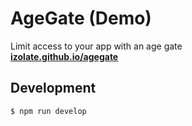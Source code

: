 # AgeGate (Demo)
Limit access to your app with an age gate  
**[izolate.github.io/agegate](https://izolate.github.io/agegate)**

## Development
```
$ npm run develop
```
